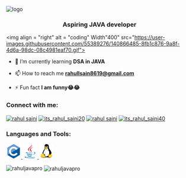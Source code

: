 ![logo](https://github.com/RahulJAVAPRO/My-DSA-Journey/blob/main/Rahul%20saini%20(1).png)
<h3 align="center">Aspiring JAVA developer</h3>

<img align = "right" alt = "coding" Width"400" src="https://user-images.githubusercontent.com/55389276/140866485-8fb1c876-9a8f-4d6a-98dc-08c4981eaf70.gif">

- 🌱 I’m currently learning **DSA in JAVA**

- 📫 How to reach me **rahullsain8619@gmail.com**


- ⚡ Fun fact **I am funny😂😂**

<h3 align="left">Connect with me:</h3>
<p align="left">
<a href="https://linkedin.com/in/rahul saini" target="blank"><img align="center" src="https://raw.githubusercontent.com/rahuldkjain/github-profile-readme-generator/master/src/images/icons/Social/linked-in-alt.svg" alt="rahul saini" height="30" width="40" /></a>
<a href="https://instagram.com/its_rahul_saini20" target="blank"><img align="center" src="https://raw.githubusercontent.com/rahuldkjain/github-profile-readme-generator/master/src/images/icons/Social/instagram.svg" alt="its_rahul_saini20" height="30" width="40" /></a>
<a href="https://www.hackerrank.com/rahul saini" target="blank"><img align="center" src="https://raw.githubusercontent.com/rahuldkjain/github-profile-readme-generator/master/src/images/icons/Social/hackerrank.svg" alt="rahul saini" height="30" width="40" /></a>
<a href="https://www.leetcode.com/its_rahul_saini40" target="blank"><img align="center" src="https://raw.githubusercontent.com/rahuldkjain/github-profile-readme-generator/master/src/images/icons/Social/leet-code.svg" alt="its_rahul_saini40" height="30" width="40" /></a>
</p>

<h3 align="left">Languages and Tools:</h3>
<p align="left"> <a href="https://www.cprogramming.com/" target="_blank" rel="noreferrer"> <img src="https://raw.githubusercontent.com/devicons/devicon/master/icons/c/c-original.svg" alt="c" width="40" height="40"/> </a> <a href="https://www.java.com" target="_blank" rel="noreferrer"> <img src="https://raw.githubusercontent.com/devicons/devicon/master/icons/java/java-original.svg" alt="java" width="40" height="40"/> </a> <a href="https://www.linux.org/" target="_blank" rel="noreferrer"> <img src="https://raw.githubusercontent.com/devicons/devicon/master/icons/linux/linux-original.svg" alt="linux" width="40" height="40"/> </a> </p>

<p><img align="left" src="https://github-readme-stats.vercel.app/api/top-langs?username=rahuljavapro&show_icons=true&locale=en&layout=compact" alt="rahuljavapro" /></p>

<p>&nbsp;<img align="center" src="https://github-readme-stats.vercel.app/api?username=rahuljavapro&show_icons=true&locale=en" alt="rahuljavapro" /></p>
